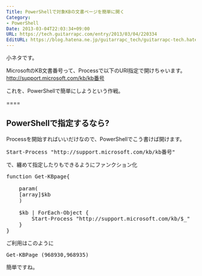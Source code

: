 ```yaml
---
Title: PowerShellで対象KBの文書ページを簡単に開く
Category:
- PowerShell
Date: 2013-03-04T22:03:34+09:00
URL: https://tech.guitarrapc.com/entry/2013/03/04/220334
EditURL: https://blog.hatena.ne.jp/guitarrapc_tech/guitarrapc-tech.hatenablog.com/atom/entry/11696248318757675567
---
```


小ネタです。

MicrosoftのKB文書番号って、Processで以下のURI指定で開けちゃいます。
http://support.microsoft.com/kb/kb番号

これを、PowerShellで簡単にしようという作戦。

====


<h2>PowerShellで指定するなら?</h2>

Processを開始すればいいだけなので、PowerShellでこう書けば開けます。
<pre class="brush: powershell">
Start-Process &quot;http://support.microsoft.com/kb/kb番号&quot;
</pre>

で、纏めて指定したりもできるようにファンクション化
<pre class="brush: powershell">
function Get-KBpage{

	param(
	[array]$kb
	)
	
	$kb | ForEach-Object { 
		Start-Process &quot;http://support.microsoft.com/kb/$_&quot;
	}
}
</pre>

ご利用はこのように
<pre class="brush: powershell">
Get-KBPage (968930,968935)
</pre>

簡単ですね。
